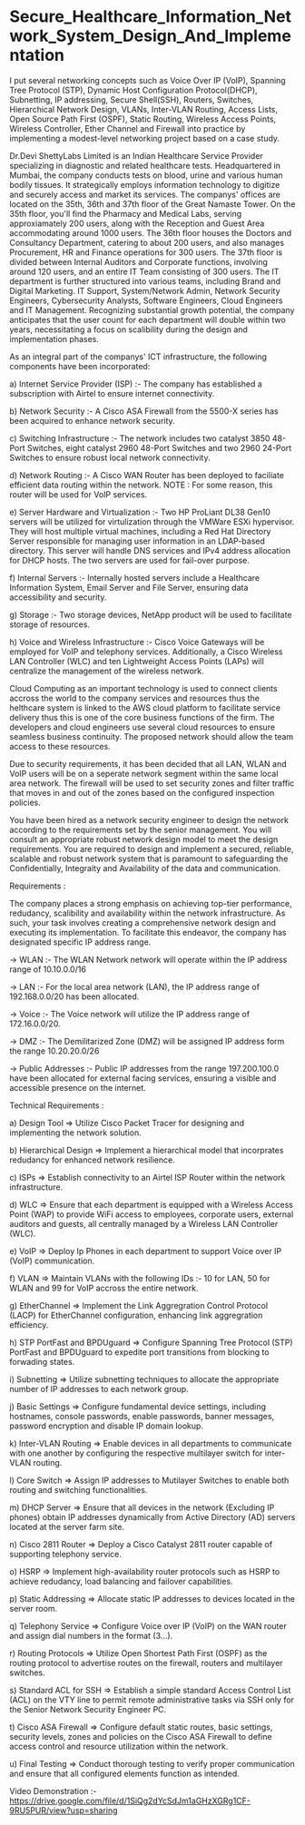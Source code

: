 # Secure_Healthcare_Information_Network_System_Design_And_Implementation






I put several networking concepts such as Voice Over IP (VoIP), Spanning Tree Protocol (STP), Dynamic Host Configuration Protocol(DHCP), Subnetting, IP addressing, Secure Shell(SSH), Routers, Switches, Hierarchical Network Design, VLANs, Inter-VLAN Routing, Access Lists, Open Source Path First (OSPF), Static Routing, Wireless Access Points, Wireless Controller, Ether Channel and Firewall into practice by implementing a modest-level networking project based on a case study.







Dr.Devi ShettyLabs Limited is an Indian Healthcare Service Provider specializing in diagnostic and related healthcare tests. Headquartered in Mumbai, the company conducts tests on blood, urine and various human bodily tissues. It strategically employs information technology to digitize and securely access and market its services. The companys' offices are located on the 35th, 36th and 37th floor of the Great Namaste Tower. On the 35th floor, you'll find the Pharmacy and Medical Labs, serving approxiamately 200 users, along with the Reception and Guest Area accommodating around 1000 users. The 36th floor houses the Doctors and Consultancy Department, catering to about 200 users, and also manages Procurement, HR and Finance operations for 300 users. The 37th floor is divided between Internal Auditors and Corporate functions, involving around 120 users, and an entire IT Team consisting of 300 users. The IT department is further structured into various teams, including Brand and Digital Marketing. IT Support, System/Network Admin, Network Security Engineers, Cybersecurity Analysts, Software Engineers, Cloud Engineers and IT Management. Recognizing substantial growth potential, the company anticipates that the user count for each department will double within two years, necessitating a focus on scalibility during the design and implementation phases.








As an integral part of the companys' ICT infrastructure, the following components have been incorporated:






a) Internet Service Provider (ISP) :- The company has established a subscription with Airtel to ensure internet connectivity.






b) Network Security :- A Cisco ASA Firewall from the 5500-X series has been acquired to enhance network security.






c) Switching Infrastructure :- The network includes two catalyst 3850 48-Port Switches, eight catalyst 2960 48-Port Switches and two 2960 24-Port Switches to ensure robust local network connectivity.






d) Network Routing :- A Cisco WAN Router has been deployed to faciliate efficient data routing within the network. NOTE : For some reason, this router will be used for VoIP services.






e) Server Hardware and Virtualization :- Two HP ProLiant DL38 Gen10 servers will be utilized for virtulization through the VMWare ESXi hypervisor. They will host multiple virtual machines, including a Red Hat Directory Server responsible for managing user information in an LDAP-based directory. This server will handle DNS services and IPv4 address allocation for DHCP hosts. The two servers are used for fail-over purpose.





f) Internal Servers :- Internally hosted servers include a Healthcare Information System, Email Server and File Server, ensuring data accessibility and security.





g) Storage :- Two storage devices, NetApp product will be used to facilitate storage of resources.





h) Voice and Wireless Infrastructure :- Cisco Voice Gateways will be employed for VoIP and telephony services. Additionally, a Cisco Wireless LAN Controller (WLC) and ten Lightweight Access Points (LAPs) will centralize the management of the wireless network.




Cloud Computing as an important technology is used to connect clients accross the world to the company services and resources thus the helthcare system is linked to the AWS cloud platform to facilitate service delivery thus this is one of the core business functions of the firm. The developers and cloud engineers use several cloud resources to ensure seamless business continuity. The proposed network should allow the team access to these resources.







Due to security requirements, it has been decided that all LAN, WLAN and VoIP users will be on a seperate network segment within the same local area network. The firewall will be used to set security zones and filter traffic that moves in and out of the zones based on the configured inspection policies.






You have been hired as a network security engineer to design the network according to the requirements set by the senior management. You will consult an appropriate robust network design model to meet the design requirements. You are required to design and implement a secured, reliable, scalable and robust network system that is paramount to safeguarding the Confidentially, Integraity and Availability of the data and communication.








Requirements :






The company places a strong emphasis on achieving top-tier performance, redudancy, scalibility and availability  within the network infrastructure. As such, your task involves creating a comprehensive network design and executing its implementation. To facilitate this endeavor, the company has designated specific IP address range.






-> WLAN :- The WLAN Network network will operate within the IP address range of 10.10.0.0/16






-> LAN :- For the local area network (LAN), the IP address range of 192.168.0.0/20 has been allocated.






-> Voice :- The Voice network will utilize the IP address range of 172.16.0.0/20.





-> DMZ :- The Demilitarized Zone (DMZ) will be assigned IP address form the range 10.20.20.0/26






-> Public Addresses :- Public IP addresses from the range 197.200.100.0 have been allocated for external facing services, ensuring a visible and accessible presence on the internet.







Technical Requirements : 





a) Design Tool => Utilize Cisco Packet Tracer for designing and implementing the network solution.







b) Hierarchical Design => Implement a hierarchical model that incorprates redudancy for enhanced network resilience.






c) ISPs => Establish connectivity to an Airtel ISP Router within the network infrastructure.







d) WLC => Ensure that each department is equipped with a Wireless Access Point (WAP) to provide WiFi access to employees, corporate users, external auditors and guests, all centrally managed by a Wireless LAN Controller (WLC).






e) VoIP => Deploy Ip Phones in each department to support Voice over IP (VoIP) communication.






f) VLAN => Maintain VLANs with the following IDs :- 10 for LAN, 50 for WLAN and 99 for VoIP accross the entire network.






g) EtherChannel => Implement the Link Aggregration Control Protocol (LACP) for EtherChannel configuration, enhancing link aggregration efficiency.







h) STP PortFast and BPDUguard => Configure Spanning Tree Protocol (STP) PortFast and BPDUguard to expedite port transitions from blocking to forwading states.








i) Subnetting => Utilize subnetting techniques to allocate the appropriate number of IP addresses to each network group.







j) Basic Settings => Configure fundamental device settings, including hostnames, console passwords, enable passwords, banner messages, password encryption and disable IP domain lookup.







k) Inter-VLAN Routing => Enable devices in all departments to communicate with one another by configuring the respective multilayer switch for inter-VLAN routing.






l) Core Switch => Assign IP addresses to Mutilayer Switches to enable both routing and switching functionalities.







m) DHCP Server => Ensure that all devices in the network (Excluding IP phones) obtain IP addresses dynamically from Active Directory (AD) servers located at the server farm site.







n) Cisco 2811 Router => Deploy a Cisco Catalyst 2811 router capable of supporting telephony service.







o) HSRP => Implement high-availability router protocols such as HSRP to achieve redudancy, load balancing and failover capabilities.







p) Static Addressing => Allocate static IP addresses to devices located in the server room.







q) Telephony Service => Configure Voice over IP (VoIP) on the WAN router and assign dial numbers in the format (3...).







r) Routing Protocols => Utilize Open Shortest Path First (OSPF) as the routing protocol to advertise routes on the firewall, routers and multilayer switches.







s) Standard ACL for SSH => Establish a simple standard Access Control List (ACL) on the VTY line to permit remote administrative tasks via SSH only for the Senior Network Security Engineer PC.








t) Cisco ASA Firewall => Configure default static routes, basic settings, security levels, zones and policies on the Cisco ASA Firewall to define access control and resource utilization within the network.










u) Final Testing => Conduct thorough testing to verify proper communication and ensure that all configured elements function as intended.







Video Demonstration :- https://drive.google.com/file/d/1SiQg2dYcSdJm1aGHzXGRg1CF-9RU5PUR/view?usp=sharing
